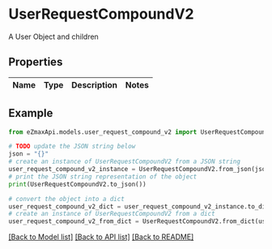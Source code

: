 # UserRequestCompoundV2

A User Object and children

## Properties

Name | Type | Description | Notes
------------ | ------------- | ------------- | -------------

## Example

```python
from eZmaxApi.models.user_request_compound_v2 import UserRequestCompoundV2

# TODO update the JSON string below
json = "{}"
# create an instance of UserRequestCompoundV2 from a JSON string
user_request_compound_v2_instance = UserRequestCompoundV2.from_json(json)
# print the JSON string representation of the object
print(UserRequestCompoundV2.to_json())

# convert the object into a dict
user_request_compound_v2_dict = user_request_compound_v2_instance.to_dict()
# create an instance of UserRequestCompoundV2 from a dict
user_request_compound_v2_from_dict = UserRequestCompoundV2.from_dict(user_request_compound_v2_dict)
```
[[Back to Model list]](../README.md#documentation-for-models) [[Back to API list]](../README.md#documentation-for-api-endpoints) [[Back to README]](../README.md)


